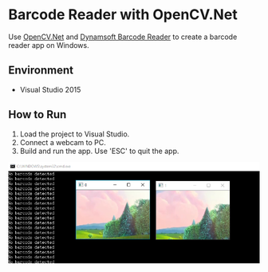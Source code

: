 # Barcode Reader with OpenCV.Net
Use [OpenCV.Net](https://www.nuget.org/packages/OpenCvSharp3-AnyCPU) and [Dynamsoft Barcode Reader](https://www.dynamsoft.com/Products/Dynamic-Barcode-Reader.aspx) to create a barcode reader app on Windows.

## Environment
* Visual Studio 2015

## How to Run
1. Load the project to Visual Studio.
2. Connect a webcam to PC.
3. Build and run the app. Use 'ESC' to quit the app.

![.NET barcode reader](screenshots/multi-rtsp.PNG)
